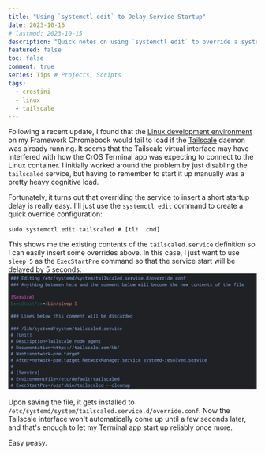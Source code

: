 ```yaml
---
title: "Using `systemctl edit` to Delay Service Startup"
date: 2023-10-15
# lastmod: 2023-10-15
description: "Quick notes on using `systemctl edit` to override a systemd service to delay its startup."
featured: false
toc: false
comment: true
series: Tips # Projects, Scripts
tags:
  - crostini
  - linux
  - tailscale
---
```

Following a recent update, I found that the [Linux development environment](https://chromium.googlesource.com/chromiumos/docs/+/HEAD/containers_and_vms.md) on my Framework Chromebook would fail to load if the [Tailscale](/secure-networking-made-simple-with-tailscale) daemon was already running. It seems that the Tailscale virtual interface may have interfered with how the CrOS Terminal app was expecting to connect to the Linux container. I initially worked around the problem by just disabling the `tailscaled` service, but having to remember to start it up manually was a pretty heavy cognitive load.

Fortunately, it turns out that overriding the service to insert a short startup delay is really easy. I'll just use the `systemctl edit` command to create a quick override configuration:
```shell
sudo systemctl edit tailscaled # [tl! .cmd]
```

This shows me the existing contents of the `tailscaled.service` definition so I can easily insert some overrides above. In this case, I just want to use `sleep 5` as the `ExecStartPre` command so that the service start will be delayed by 5 seconds:
![systemctl edit](systemctl-edit.png)

Upon saving the file, it gets installed to `/etc/systemd/system/tailscaled.service.d/override.conf`. Now the Tailscale interface won't automatically come up until a few seconds later, and that's enough to let my Terminal app start up reliably once more.

Easy peasy.
